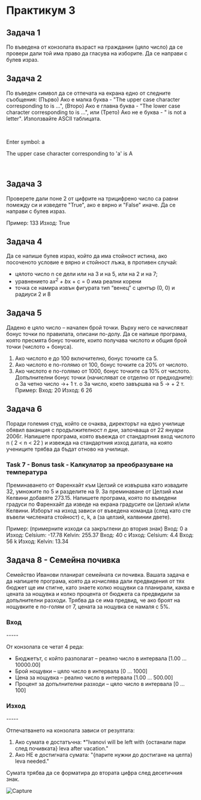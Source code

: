 <h1> Практикум 3 </h1>

Задача 1
--------

По въведена от конзолата възраст на гражданин (цяло число) да се провери дали той има право да гласува на изборите. Да се направи с булев израз.

<h2> Задача 2 </h2>
<p>По въведен символ да се отпечата на екрана едно от следните съобщения: (Първо) Ако е малка буква - "The upper case character corresponding to is ...", (Второ) Ако е главна буква - "The lower case character corresponding to is ...", или (Трето) Ако не е буква - " is not a letter". Използвайте ASCII таблицата.</p>
</br>
<p> Enter symbol: a</p>
<p>The upper case character corresponding to 'a' is A</p>
</br>

## Задача 3
Проверете дали поне 2 от цифрите на трицифрено число са равни помежду си и изведете "True", ако е вярно и "False" иначе. Да се направи с булев израз.

Пример: 133 Изход: True

Задача 4
---------
Да се напише булев израз, който да има стойност истина, ако посоченото условие е вярно и стойност лъжа, в противен случай:

* цялото число n се дели или на 3 и на 5, или на 2 и на 7;
* уравнението a*x<sup>2</sup> + b*x + c = 0 има реални корени
* точка се намира извън фигурата  тип “венец” с център (0, 0) и радиуси 2 и 8

Задача 5
--------

Дадено е цяло число – начален брой точки. Върху него се начисляват бонус точки по правилата, описани по-долу. Да се напише програма, която пресмята бонус точките, които получава числото и общия брой точки (числото + бонуса).
1. Ако числото е до 100 включително, бонус точките са 5.
2. Ако числото е по-голямо от 100, бонус точките са 20% от числото.
3. Ако числото е по-голямо от 1000, бонус точките са 10% от числото.
Допълнителни бонус точки (начисляват се отделно от предходните):
o За четно число ->+ 1 т.
o За число, което завършва на 5 -> + 2 т.
Пример:
Вход: 20
Изход: 6
	26

Задача 6
--------

Поради големия студ, който се очаква, директорът на едно училище обявил ваканция с продължителност *n* дни, започваща от 22 януари 2006г. 
Напишете програма, която въвежда от стандартния вход числото n ( 2 < n < 22 ) и извежда на стандартния изход датата, 
на която учениците трябва да бъдат отново на училище.

### Task 7 - Bonus task - Калкулатор за преобразуване на температура

Преминаването от Фаренхайт към Целзий се извършва като извадите 32, умножите по 5 и разделите на 9. За преминаване от Целзий към Келвини добавяте 273.15. 
Напишете програма, която по въведени градуси по Фаренхайт да изведе на екрана градусите ои Целзий и/или Келвини. Изборът на изход зависи от въведена команда (след като сте въвели числената стойност) c, k, a (за целзий, калвинии двете).

Пример:  (примерните изходи са закръглени до втория знак)
Вход: 0 a     Изход: Celsium: -17.78   Kelvin: 255.37
Вход: 40 c   Изход: Celsium: 4.4
Вход: 56 k   Изход: Kelvin: 13.34

Задача 8 - Семейна почивка
--------------------------

Семейство Иванови планират семейната си почивка. Вашата задача е да напишете програма, която да изчислява дали предвидения от тях бюджет ще им стигне, като знаете колко нощувки са планирали, каква е цената за нощувка и колко процента от бюджета са предвидили за допълнителни разходи. Трябва да се има предвид, че ако броят на нощувките е по-голям от 7, цената за нощувка се намаля с 5%.

<h3> Вход </h3>
-----

От конзолата се четат 4 реда:
* Бюджетът, с който разполагат – реално число в интервала [1.00 … 10000.00]
* Брой нощувки – цяло число в интервала [0 … 1000]
* Цена за нощувка – реално число в интервала [1.00 … 500.00]
* Процент за допълнителни разходи – цяло число в интервала [0 … 100]

<h3> Изход </h3>
-----

Отпечатването на конзолата зависи от резултата:


1. Ако сумата е достатъчна:
  *"Ivanovi will be left with {останали пари след почивката} leva after vacation."
2. Ако НЕ е достигната сумата:
  "{парите нужни до достигане на целта} leva needed."

Сумата трябва да се форматира до втората цифра след десетичния знак.

![Capture](https://user-images.githubusercontent.com/68471276/137899565-aad9bc9e-cdff-4e90-9449-a51bd6a4a650.PNG)
